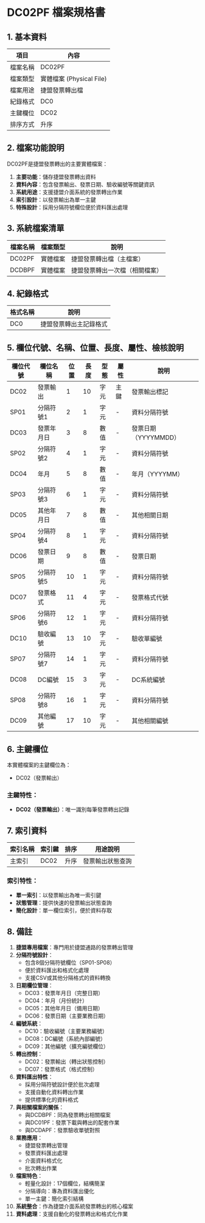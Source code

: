 # DC02PF 檔案規格書

## 1. 基本資料

| 項目 | 內容 |
|------|------|
| 檔案名稱 | DC02PF |
| 檔案類型 | 實體檔案 (Physical File) |
| 檔案用途 | 捷盟發票轉出檔 |
| 紀錄格式 | DC0 |
| 主鍵欄位 | DC02 |
| 排序方式 | 升序 |

## 2. 檔案功能說明

DC02PF是捷盟發票轉出的主要實體檔案：

1. **主要功能**：儲存捷盟發票轉出資料
2. **資料內容**：包含發票輸出、發票日期、驗收編號等關鍵資訊
3. **系統用途**：支援捷盟介面系統的發票轉出作業
4. **索引設計**：以發票輸出為單一主鍵
5. **特殊設計**：採用分隔符號欄位便於資料匯出處理

## 3. 系統檔案清單

| 檔案名稱 | 檔案類型 | 說明 |
|----------|----------|------|
| DC02PF | 實體檔案 | 捷盟發票轉出檔（主檔案） |
| DCDBPF | 實體檔案 | 捷盟發票轉出一次檔（相關檔案） |

## 4. 紀錄格式

| 格式名稱 | 說明 |
|----------|------|
| DC0 | 捷盟發票轉出主記錄格式 |

## 5. 欄位代號、名稱、位置、長度、屬性、檢核說明

| 欄位代號 | 欄位名稱 | 位置 | 長度 | 型態 | 屬性 | 說明 |
|----------|----------|------|------|------|------|------|
| DC02 | 發票輸出 | 1 | 10 | 字元 | 主鍵 | 發票輸出標記 |
| SP01 | 分隔符號1 | 2 | 1 | 字元 | - | 資料分隔符號 |
| DC03 | 發票年月日 | 3 | 8 | 數值 | - | 發票日期（YYYYMMDD） |
| SP02 | 分隔符號2 | 4 | 1 | 字元 | - | 資料分隔符號 |
| DC04 | 年月 | 5 | 8 | 數值 | - | 年月（YYYYMM） |
| SP03 | 分隔符號3 | 6 | 1 | 字元 | - | 資料分隔符號 |
| DC05 | 其他年月日 | 7 | 8 | 數值 | - | 其他相關日期 |
| SP04 | 分隔符號4 | 8 | 1 | 字元 | - | 資料分隔符號 |
| DC06 | 發票日期 | 9 | 8 | 數值 | - | 發票日期 |
| SP05 | 分隔符號5 | 10 | 1 | 字元 | - | 資料分隔符號 |
| DC07 | 發票格式 | 11 | 4 | 字元 | - | 發票格式代號 |
| SP06 | 分隔符號6 | 12 | 1 | 字元 | - | 資料分隔符號 |
| DC10 | 驗收編號 | 13 | 10 | 字元 | - | 驗收單編號 |
| SP07 | 分隔符號7 | 14 | 1 | 字元 | - | 資料分隔符號 |
| DC08 | DC編號 | 15 | 3 | 字元 | - | DC系統編號 |
| SP08 | 分隔符號8 | 16 | 1 | 字元 | - | 資料分隔符號 |
| DC09 | 其他編號 | 17 | 10 | 字元 | - | 其他相關編號 |

## 6. 主鍵欄位

本實體檔案的主鍵欄位為：
- DC02（發票輸出）

### 主鍵特性：
- **DC02（發票輸出）**：唯一識別每筆發票轉出記錄

## 7. 索引資料

| 索引名稱 | 索引鍵 | 排序 | 用途說明 |
|----------|--------|------|----------|
| 主索引 | DC02 | 升序 | 發票輸出狀態查詢 |

### 索引特性：
- **單一索引**：以發票輸出為唯一索引鍵
- **狀態管理**：提供快速的發票輸出狀態查詢
- **簡化設計**：單一欄位索引，便於資料存取

## 8. 備註

1. **捷盟專用檔案**：專門用於捷盟通路的發票轉出管理
2. **分隔符號設計**：
   - 包含8個分隔符號欄位（SP01-SP08）
   - 便於資料匯出和格式化處理
   - 支援CSV或其他分隔格式的資料轉換
3. **日期欄位管理**：
   - DC03：發票年月日（完整日期）
   - DC04：年月（月份統計）
   - DC05：其他年月日（備用日期）
   - DC06：發票日期（主要業務日期）
4. **編號系統**：
   - DC10：驗收編號（主要業務編號）
   - DC08：DC編號（系統內部編號）
   - DC09：其他編號（擴充編號欄位）
5. **轉出控制**：
   - DC02：發票輸出（轉出狀態控制）
   - DC07：發票格式（格式控制）
6. **資料匯出特性**：
   - 採用分隔符號設計便於批次處理
   - 支援自動化資料轉出作業
   - 提供標準化的資料格式
7. **與相關檔案的關係**：
   - 與DCDBPF：同為發票轉出相關檔案
   - 與DC01PF：發票下載與轉出的配套作業
   - 與DCDAPF：發票驗收單號對照
8. **業務應用**：
   - 捷盟發票轉出管理
   - 發票資料匯出處理
   - 介面資料格式化
   - 批次轉出作業
9. **檔案特色**：
   - 輕量化設計：17個欄位，結構簡潔
   - 分隔導向：專為資料匯出優化
   - 單一主鍵：簡化索引結構
10. **系統整合**：作為捷盟介面系統發票轉出的核心檔案
11. **資料處理**：支援自動化的發票轉出和格式化作業 